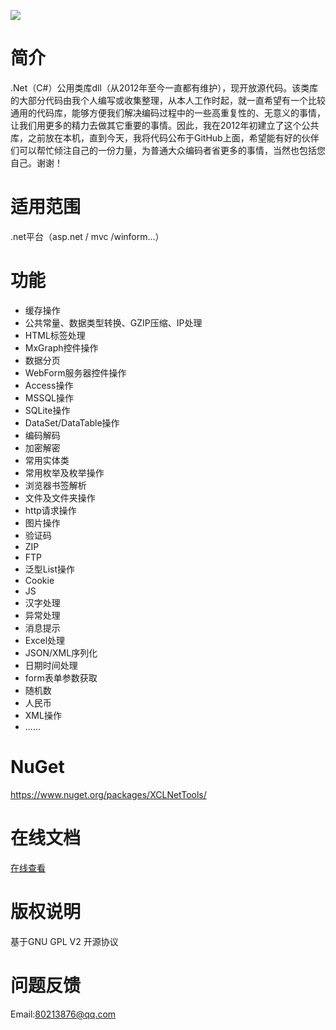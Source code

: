 
[![](https://ci.appveyor.com/api/projects/status/mx7ll3yko5lvu8vd?svg=true)](https://ci.appveyor.com/project/xucongli1989/xclnettools)


# 简介

.Net（C#）公用类库dll（从2012年至今一直都有维护），现开放源代码。该类库的大部分代码由我个人编写或收集整理，从本人工作时起，就一直希望有一个比较通用的代码库，能够方便我们解决编码过程中的一些高重复性的、无意义的事情，让我们用更多的精力去做其它重要的事情。因此，我在2012年初建立了这个公共库，之前放在本机，直到今天，我将代码公布于GitHub上面，希望能有好的伙伴们可以帮忙倾注自己的一份力量，为普通大众编码者省更多的事情，当然也包括您自己。谢谢！

# 适用范围
.net平台（asp.net / mvc /winform...）

# 功能
- 缓存操作
- 公共常量、数据类型转换、GZIP压缩、IP处理
- HTML标签处理
- MxGraph控件操作
- 数据分页
- WebForm服务器控件操作
- Access操作
- MSSQL操作
- SQLite操作
- DataSet/DataTable操作
- 编码解码
- 加密解密
- 常用实体类
- 常用枚举及枚举操作
- 浏览器书签解析
- 文件及文件夹操作
- http请求操作
- 图片操作
- 验证码
- ZIP
- FTP
- 泛型List操作
- Cookie
- JS
- 汉字处理
- 异常处理
- 消息提示
- Excel处理
- JSON/XML序列化
- 日期时间处理
- form表单参数获取
- 随机数
- 人民币
- XML操作
- ......

# NuGet

https://www.nuget.org/packages/XCLNetTools/

# 在线文档

[在线查看](http://htmlpreview.github.io/?https://github.com/xucongli1989/XCLNetTools/blob/master/XCLNetTools/Doc/Doxy/document/html/index.html)

# 版权说明

基于GNU GPL V2 开源协议


# 问题反馈

Email:80213876@qq.com
